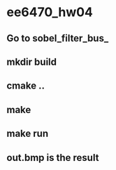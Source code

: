 # ee6470_hw04

## Go to sobel_filter_bus_
## mkdir build
## cmake ..
## make
## make run
## out.bmp is the result
